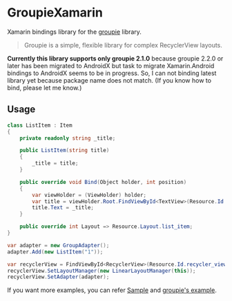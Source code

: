 # GroupieXamarin

Xamarin bindings library for the [groupie](https://github.com/lisawray/groupie) library.

> Groupie is a simple, flexible library for complex RecyclerView layouts.

**Currently this library supports only groupie 2.1.0** because groupie 2.2.0 or later has been migrated to AndroidX but task to migrate Xamarin.Android bindings to AndroidX seems to be in progress. So, I can not binding latest library yet because package name does not match. (If you know how to bind, please let me know.)

## Usage

```cs
class ListItem : Item
{
    private readonly string _title;

    public ListItem(string title)
    {
        _title = title;
    }

    public override void Bind(Object holder, int position)
    {
        var viewHolder = (ViewHolder) holder;
        var title = viewHolder.Root.FindViewById<TextView>(Resource.Id.title);
        title.Text = _title;
    }

    public override int Layout => Resource.Layout.list_item;
}
```

```cs
var adapter = new GroupAdapter();
adapter.Add(new ListItem("1"));

var recyclerView = FindViewById<RecyclerView>(Resource.Id.recycler_view);
recyclerView.SetLayoutManager(new LinearLayoutManager(this));
recyclerView.SetAdapter(adapter);
```

If you want more examples, you can refer [Sample](https://github.com/CORDEA/GroupieXamarin/tree/master/Sample) and [groupie's example](https://github.com/lisawray/groupie/tree/2.1.0/example).
